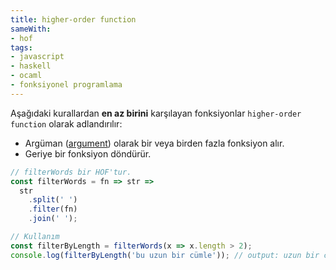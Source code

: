 ```yaml
---
title: higher-order function
sameWith:
- hof
tags:
- javascript
- haskell
- ocaml
- fonksiyonel programlama
---
```


Aşağıdaki kurallardan **en az birini** karşılayan fonksiyonlar `higher-order function` olarak adlandırılır:

* Argüman ([argument](/argument)) olarak bir veya birden fazla fonksiyon alır.
* Geriye bir fonksiyon döndürür.

```js
// filterWords bir HOF'tur.
const filterWords = fn => str =>
  str
    .split(' ')
    .filter(fn)
    .join(' ');

// Kullanım
const filterByLength = filterWords(x => x.length > 2);
console.log(filterByLength('bu uzun bir cümle')); // output: uzun bir cümle
```
